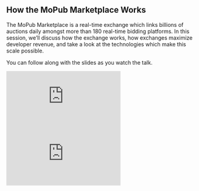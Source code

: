<!--
{
"name" : "mopub-marketplace",
"version" : "0.0.1",
"title" : "How the MoPub Marketplace Works",
"freshnessDate" : 2015-11-01,
"homepage" : "https://dev.twitter.com/flight/2015",
"canonicalSource" : "https://dev.twitter.com/flight/2015",
"author" : "Helen Friedland",
"license" : "All Rights Reserved"
}
-->


<!-- @section -->

## How the MoPub Marketplace Works

The MoPub Marketplace is a real-time exchange which links billions of auctions daily amongst more than 180 real-time bidding platforms. In this session, we’ll discuss how the exchange works, how exchanges maximize developer revenue, and take a look at the technologies which make this scale possible.

You can follow along with the slides as you watch the talk.

<iframe src="https://www.youtube.com/watch?v=khprMpxBa04" frameborder="0" allowfullscreen></iframe>

<iframe src="https://g.twimg.com/dev/flight/2015/keynotes/Flight2015-Friedland_Helen-How_The_MoPub_Marketplace_Works.pdf" frameborder="0" allowfullscreen></iframe>
